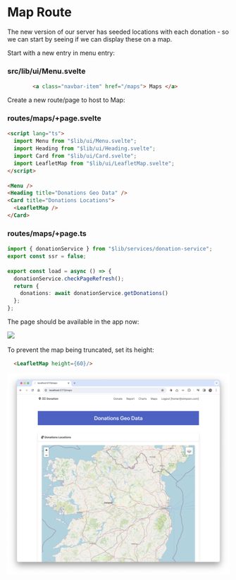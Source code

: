 # Map Route

The new version of our server has seeded locations with each donation - so we can start by seeing if we can display these on a map.

Start with a new entry in menu entry:

### src/lib/ui/Menu.svelte

~~~html
        <a class="navbar-item" href="/maps"> Maps </a>
~~~

Create a new route/page to host to Map:

### routes/maps/+page.svelte

~~~html
<script lang="ts">
  import Menu from "$lib/ui/Menu.svelte";
  import Heading from "$lib/ui/Heading.svelte";
  import Card from "$lib/ui/Card.svelte";
  import LeafletMap from "$lib/ui/LeafletMap.svelte";
</script>

<Menu />
<Heading title="Donations Geo Data" />
<Card title="Donations Locations">
  <LeafletMap />
</Card>
~~~

### routes/maps/+page.ts

~~~typescript
import { donationService } from "$lib/services/donation-service";
export const ssr = false;

export const load = async () => {
  donationService.checkPageRefresh();
  return {
    donations: await donationService.getDonations()
  };
};
~~~



The page should be available in the app now:

![](img/20.png)

To prevent the map being truncated, set its height:

~~~html
  <LeafletMap height={60}/>
~~~

![](img/22.png)